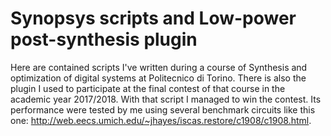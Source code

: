 # Synopsys scripts and Low-power post-synthesis plugin
Here are contained scripts I've written during a course of Synthesis and optimization of digital systems at Politecnico di Torino.
There is also the plugin I used to participate at the final contest of that course in the academic year 2017/2018.
With that script I managed to win the contest. Its performance were tested by me using several benchmark circuits like this one: http://web.eecs.umich.edu/~jhayes/iscas.restore/c1908/c1908.html.
